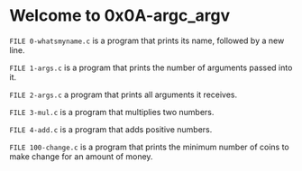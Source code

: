 # Welcome to 0x0A-argc_argv

`FILE 0-whatsmyname.c` is a program that prints its name, followed by a new line.

`FILE 1-args.c` is a program that prints the number of arguments passed into it.

`FILE 2-args.c` a program that prints all arguments it receives.

`FILE 3-mul.c` is a program that multiplies two numbers.

`FILE 4-add.c` is a program that adds positive numbers.

`FILE 100-change.c` is a program that prints the minimum number of coins to make change for an amount of money.
